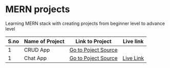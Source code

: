 # MERN projects

Learning MERN stack with creating projects from beginner level to advance level


| S.no | Name of Project | Link to Project | Live link |
|------|-----------------|-----------------|-----------|
|  1   | CRUD App        |[Go to Poject Source](https://github.com/TusharSahu02/MERN-Projects/tree/main/crud)|          |
|  1   | Chat App        |[Go to Poject Source](https://github.com/TusharSahu02/MERN-Project/tree/main/chat-app)|   [Live Link](https://mern-chat-app-nzhg.onrender.com/)       |
